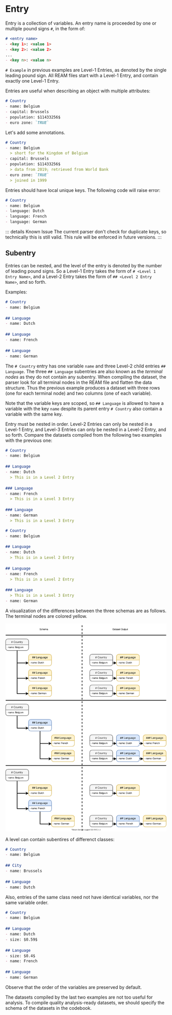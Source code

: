# Entry

Entry is a collection of variables.
An entry name is proceeded by one or multiple pound signs `#`, in the form of:

```markdown
# <entry name>
- <key 1>: <value 1>
- <key 2>: <value 2>
...
- <key n>: <value n>
```
`# Example` in previous examples are Level-1 Entries, as denoted by the single leading pound sign.
All REAM files start with a Level-1 Entry, and contain exactly one Level-1 Entry.

Entries are useful when describing an object with multiple attributes:

```markdown
# Country
- name: Belgium
- capital: Brussels
- population: $11433256$
- euro zone: `TRUE`
```

<EditorLite-EditorLite item="entry1" />

Let's add some annotations.
```markdown
# Country
- name: Belgium
  > short for the Kingdom of Belgium
- capital: Brussels
- population: $11433256$
  > data from 2019; retrieved from World Bank
- euro zone: `TRUE`
  > joined in 1999
```

<EditorLite-EditorLite item="entry2" />

Entries should have local unique keys.
The following code will raise error:
```markdown
# Country
- name: Belgium
- language: Dutch
- language: French
- language: German
```
::: details Known Issue
The current parser don't check for duplicate keys, so technically this is still valid.
This rule will be enforced in future versions.
:::

## Subentry

Entries can be nested, and the level of the entry is denoted by the number of leading pound signs.
So a Level-1 Entry takes the form of `# <Level 1 Entry Name>`, and a Level-2 Entry takes the form of `## <Level 2 Entry Name>`, and so forth.

Examples:
```markdown
# Country
- name: Belgium

## Language
- name: Dutch

## Language
- name: French

## Language
- name: German
```
<EditorLite-EditorLite item="entry3" />

The `# Country` entry has one variable `name` and three Level-2 child entries `## Language`.
The three `## Language`  subentries are also known as the *terminal nodes* as they do not contain any subentry.
When compiling the dataset, the parser look for all terminal nodes in the REAM file and flatten the data structure.
Thus the previous example produces a dataset with three rows (one for each terminal node) and two columns (one of each variable).

Note that the variable keys are scoped, so `## Language` is allowed to have a variable with the key `name` despite its parent entry `# Country` also contain a variable with the same key.

Entry must be nested in order.
Level-2 Entries can only be nested in a Level-1 Entry, and Level-3 Entries can only be nested in a Level-2 Entry, and so forth.
Compare the datasets compiled from the following two examples with the previous one:
```markdown
# Country
- name: Belgium

## Language
- name: Dutch
  > This is in a Level 2 Entry

### Language
- name: French
  > This is in a Level 3 Entry

### Language
- name: German
  > This is in a Level 3 Entry
```
<EditorLite-EditorLite item="entry4" />

```markdown
# Country
- name: Belgium

## Language
- name: Dutch
  > This is in a Level 2 Entry

## Language
- name: French
  > This is in a Level 2 Entry

### Language
  > This is in a Level 3 Entry
- name: German
```

<EditorLite-EditorLite item="entry5" />

A visualization of the differences between the three schemas are as follows.
The terminal nodes are colored yellow.

![tree](./tree.svg)


A level can contain subentires of differenct classes:

```markdown
# Country
- name: Belgium

## City
- name: Brussels

## Language
- name: Dutch
```

<EditorLite-EditorLite item="entry6" />

Also, entries of the same class need not have identical variables, nor the same variable order.
```markdown
# Country
- name: Belgium

## Language
- name: Dutch
- size: $0.59$

## Language
- size: $0.4$
- name: French

## Language
- name: German
```


<EditorLite-EditorLite item="entry7" />

Observe that the order of the variables are preserved by default.

The datasets compiled by the last two examples are not too useful for analysis.
To compile quality analysis-ready datasets, we should specify the schema of the datasets in the codebook.
